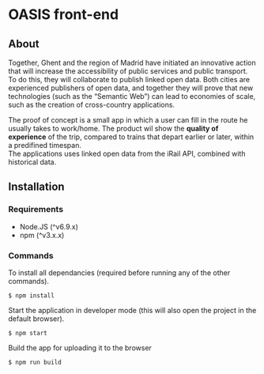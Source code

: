 # OASIS front-end
## About
Together, Ghent and the region of Madrid have initiated an innovative action that will increase the accessibility of public services and public transport. To do this, they will collaborate to publish linked open data. Both cities are experienced publishers of open data, and together they will prove that new technologies (such as the “Semantic Web”) can lead to economies of scale, such as the creation of cross-country applications.  

The proof of concept is a small app in which a user can fill in the route he usually takes to work/home. The product wil show the **quality of experience** of the trip, compared to trains that depart earlier or later, within a predifined timespan.  
The applications uses linked open data from the iRail API, combined with historical data.

## Installation
### Requirements
* Node.JS (^v6.9.x)
* npm (^v3.x.x)
### Commands
To install all dependancies (required before running any of the other commands).
```
$ npm install
```
Start the application in developer mode (this will also open the project in the default browser).
```
$ npm start
```
Build the app for uploading it to the browser
```
$ npm run build
```